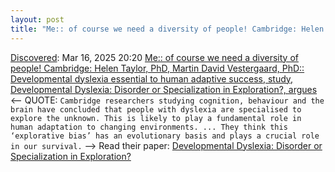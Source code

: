 ```yaml
---
layout: post
title: "Me:: of course we need a diversity of people! Cambridge: Helen Taylor, PhD, Martin David Vestergaard, PhD:: Developmental dyslexia essential to human adaptive success, study,  Developmental Dyslexia: Disorder or Specialization in Exploration?, argues"
---
```

[Discovered](http://rolandtanglao.com/2020/07/29/p1-blogthis-checkvist-list-links-to-blog/): Mar 16, 2025 20:20 [Me:: of course we need a diversity of people! Cambridge: Helen Taylor, PhD, Martin David Vestergaard, PhD:: Developmental dyslexia essential to human adaptive success, study,  Developmental Dyslexia: Disorder or Specialization in Exploration?, argues](https://www.cam.ac.uk/research/news/developmental-dyslexia-essential-to-human-adaptive-success-study-argues) <-- QUOTE: `Cambridge researchers studying cognition, behaviour and the brain have concluded that people with dyslexia are specialised to explore the unknown. This is likely to play a fundamental role in human adaptation to changing environments. ... They think this ‘explorative bias’ has an evolutionary basis and plays a crucial role in our survival.` --> Read their paper: [Developmental Dyslexia: Disorder or Specialization in Exploration?](https://www.frontiersin.org/journals/psychology/articles/10.3389/fpsyg.2022.889245/full)
